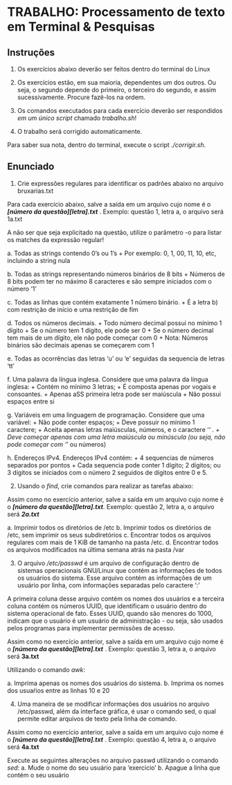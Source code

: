 # TRABALHO: Processamento de texto em Terminal & Pesquisas

## Instruções

1. Os exercícios abaixo deverão ser feitos dentro do terminal do Linux
       
2. Os exercícios estão, em sua maioria, dependentes um dos outros. Ou seja, o segundo depende do primeiro, o terceiro do segundo, e assim sucessivamente. Procure fazê-los na ordem.
       
3. Os comandos executados para cada exercício deverão ser respondidos _em um único script_ chamado _trabalho.sh_!
       
4. O trabalho será corrigido automaticamente.
       
Para saber sua nota, dentro do terminal, execute o script _./corrigir.sh_.

## Enunciado

1. Crie expressões regulares para identificar os padrões abaixo no arquivo bruxarias.txt
       
Para cada exercício abaixo, salve a saída em um arquivo cujo nome é o ***\[número da questão\]\[letra\].txt*** . Exemplo: questão 1, letra a, o arquivo será 1a.txt
       
A não ser que seja explicitado na questão, utilize o parâmetro -o para listar os matches da expressão regular!
       
   a. Todas as strings contendo 0’s ou 1’s 
      + Por exemplo: 0, 1, 00, 11, 10, etc, incluindo a string nula

   b. Todas as strings representando números binários de 8 bits
      + Números de 8 bits podem ter no máximo 8 caracteres e são sempre iniciados com o número ‘1’

   c. Todas as linhas que contém exatamente 1 número binário.
      + É a letra b) com restrição de início e uma restrição de fim

   d. Todos os números decimais.
      + Todo número decimal possui no mínimo 1 dígito
      + Se o número tem 1 dígito, ele pode ser 0
      + Se o número decimal tem mais de um dígito, ele não pode começar com 0
      + Nota: Números binários são decimais apenas se começarem com 1

   e. Todas as ocorrências das letras ‘u’ ou ‘e’ seguidas da sequencia de letras ‘tt’

   f. Uma palavra da língua inglesa. Considere que uma palavra da língua inglesa:
      + Contém no mínimo 3 letras;
      + É composta apenas por vogais e consoantes.
      + Apenas aSS primeira letra pode ser maiúscula
      + Não possui espaços entre si

   g. Variáveis em uma linguagem de programação. Considere que uma variável:
      + Não pode conter espaços;
      + Deve possuir no mínimo 1 caractere;
      + Aceita apenas letras maiúsculas, números, e o caractere ‘_’ .
      + Deve começar apenas com uma letra maiúscula ou minúscula (ou seja, não pode começar com ‘_’ ou números)

   h. Endereços IPv4. Endereços IPv4 contém:
      + 4 sequencias de números separados por pontos
      + Cada sequencia pode conter 1 dígito; 2 dígitos; ou 3 dígitos se iniciados com o número 2 seguidos de dígitos entre 0 e 5.
      
2. Usando o _find_, crie comandos para realizar as tarefas abaixo:
       
Assim como no exercício anterior, salve a saída em um arquivo cujo nome é o ***\[número da questão\]\[letra\].txt***. Exemplo: questão 2, letra a, o arquivo será ***2a.txt***
       
   a. Imprimir todos os diretórios de /etc
   b. Imprimir todos os diretórios de /etc, sem imprimir os seus subdiretórios
   c. Encontrar todos os arquivos regulares com mais de 1 KiB de tamanho na pasta /etc.
   d. Encontrar todos os arquivos modificados na última semana atrás na pasta /var
         
3. O arquivo _/etc/passwd_ é um arquivo de configuração dentro de sistemas operacionais GNU/Linux que contém as informações de todos os usuários do sistema. Esse arquivo contém as informações de um usuário por linha, com informações separadas pelo caractere ‘:’
       
A primeira coluna desse arquivo contém os nomes dos usuários e a terceira coluna contém os números UUID, que identificam o usuário dentro do sistema operacional de fato. Esses UUID, quando são menores do 1000, indicam que o usuário é um usuário de administração - ou seja, são usados pelos programas para implementar permissões de acesso.
       
Assim como no exercício anterior, salve a saída em um arquivo cujo nome é o ***\[número da questão\]\[letra\].txt*** . Exemplo: questão 3, letra a, o arquivo será **3a.txt**
       
Utilizando o comando _awk_:

   a. Imprima apenas os nomes dos usuários do sistema.
   b. Imprima os nomes dos usuaŕios entre as linhas 10 e 20
         
4. Uma maneira de se modificar informações dos usuários no arquivo /etc/passwd, além da interface gráfica, é usar o comando sed, o qual permite editar arquivos de texto pela linha de comando.

Assim como no exercício anterior, salve a saída em um arquivo cujo nome é o ***\[número da questão\]\[letra\].txt*** . Exemplo: questão 4, letra a, o arquivo será **4a.txt**

   Execute as seguintes alterações no arquivo passwd utilizando o comando _sed_:
   a. Mude o nome do seu usuário para ‘exercicio’
   b. Apague a linha que contém o seu usuário
         
   
         

         
         
